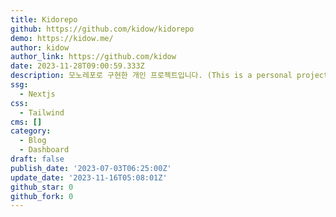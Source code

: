 ```yaml
---
title: Kidorepo
github: https://github.com/kidow/kidorepo
demo: https://kidow.me/
author: kidow
author_link: https://github.com/kidow
date: 2023-11-28T09:00:59.333Z
description: 모노레포로 구현한 개인 프로젝트입니다. (This is a personal project implemented as a monorepo.)
ssg:
  - Nextjs
css:
  - Tailwind
cms: []
category:
  - Blog
  - Dashboard
draft: false
publish_date: '2023-07-03T06:25:00Z'
update_date: '2023-11-16T05:08:01Z'
github_star: 0
github_fork: 0
---
```

